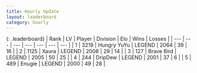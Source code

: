 ```yaml
---
title: Hourly Update
layout: leaderboard
category: hourly
---
```


{: .leaderboard}
| Rank | LV | Player | Division | Elo | Wins | Losses |
| --- | --- | --- | --- | --- | --- | --- |
| <span data-change="0">1</span> | 3219 | <span title="ID: 164871">Hungry YuYu</span> | LEGEND | <span data-change="0">2064</span> | <span data-change="0">39</span> | <span data-change="0">16</span> |
| <span data-change="0">2</span> | 1125 | <span title="ID: 200908">Xaura</span> | LEGEND | <span data-change="0">2008</span> | <span data-change="0">29</span> | <span data-change="0">14</span> |
| <span data-change="0">3</span> | 127 | <span title="ID: 712180">Brave Bird</span> | LEGEND | <span data-change="0">2005</span> | <span data-change="0">50</span> | <span data-change="0">25</span> |
| <span data-change="0">4</span> | 244 | <span title="ID: 649454">DripDew</span> | LEGEND | <span data-change="0">2001</span> | <span data-change="0">37</span> | <span data-change="0">6</span> |
| <span data-change="0">5</span> | 489 | <span title="ID: 623502">Enugie</span> | LEGEND | <span data-change="0">2000</span> | <span data-change="0">49</span> | <span data-change="0">28</span> |